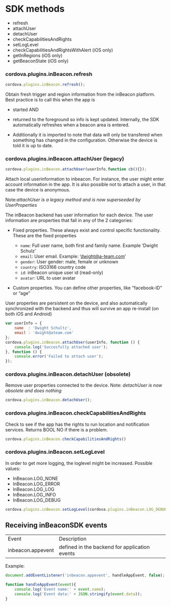 
# SDK methods

* refresh
* attachUser
* detachUser
* checkCapabilitiesAndRights
* setLogLevel 
* checkCapabilitiesAndRightsWithAlert (iOS only)
* getInRegions (iOS only)
* getBeaconState (iOS only)

### cordova.plugins.inBeacon.refresh

```javascript
cordova.plugins.inBeacon.refresh();
```

Obtain fresh trigger and region information from the inBeacon platform. Best practice is to call this when the app is 

* started AND

* returned to the foreground so info is kept updated.  Internally, the SDK automatically refreshes when a beacon area is entered. 

* Additionally it is imported to note that data will only be transfered when something has changed in the configuration. Otherwise the device is told it is up to date.

	

### cordova.plugins.inBeacon.attachUser (legacy)

```javascript
cordova.plugins.inBeacon.attachUser(userInfo,function cb(){});
```

Attach local userinformation to inbeacon. For instance, the user might enter account information in the app. It is also possible not to attach a user, in that case the device is anonymous. 

Note:*attachUser is a legacy method and is now superseeded by UserProperties*

The inBeacon backend has user information for each device. The user information are properties that fall in any of the 2 categories:

* Fixed properties. These always exist and control specific functionality. These are the fixed properties
  - `name`: Full user name, both first and family name. Example ‘Dwight Schulz’
  - `email`: User email. Example: ‘dwight@a-team.com’
  - `gender`: User gender: male, female or unknown
  - `country`: ISO3166 country code
  - `id`: inBeacon unique user id (read-only)
  - `avatar`: URL to user avatar

* Custom properties. You can define other properties, like "facebook-ID" or “age”

User properties are persistent on the device, and also automatically synchronized with the backend and thus will survive an app re-install (on both iOS and Android)

```javascript
var userInfo = {
	name  : 'Dwight Schultz',
	email : 'dwight@ateam.com'
};
cordova.plugins.inBeacon.attachUser(userInfo, function () {
	console.log('Succesfully attached user');
}, function () {
	console.error('Failed to attach user');
});
```

	

### cordova.plugins.inBeacon.detachUser (obsolete)

Remove user properties connected to the device. 
Note: *detachUser is now obsolete and does nothing*

```javascript
cordova.plugins.inBeacon.detachUser();
```

### cordova.plugins.inBeacon.checkCapabilitiesAndRights

Check to see if the app has the rights to run location and notification services. Returns BOOL NO if there is a problem.

```javascript
cordova.plugins.inBeacon.checkCapabilitiesAndRights()
```

### cordova.plugins.inBeacon.setLogLevel

In order to get more logging, the loglevel might be increased. 
Possible values:
* InBeacon.LOG_NONE 
* InBeacon.LOG_ERROR 
* InBeacon.LOG_LOG 
* InBeacon.LOG_INFO    
* InBeacon.LOG_DEBUG    

```javascript
cordova.plugins.inBeacon.setLogLevel(cordova.plugins.inBeacon.LOG_DEBUG);
```


## Receiving inBeaconSDK events 

<table>
  <tr>
    <td>Event</td>
    <td>Description</td>
  </tr>
  <tr>
    <td>inbeacon.appevent</td>
    <td>defined in the backend for application events</td>
  </tr>
</table>


Example:

```javascript
document.addEventListener('inbeacon.appevent', handleAppEvent, false);function handleAppEvent(event){    console.log('Event name:' + event.name);    console.log('Event data:' + JSON.stringify(event.data));}
```

